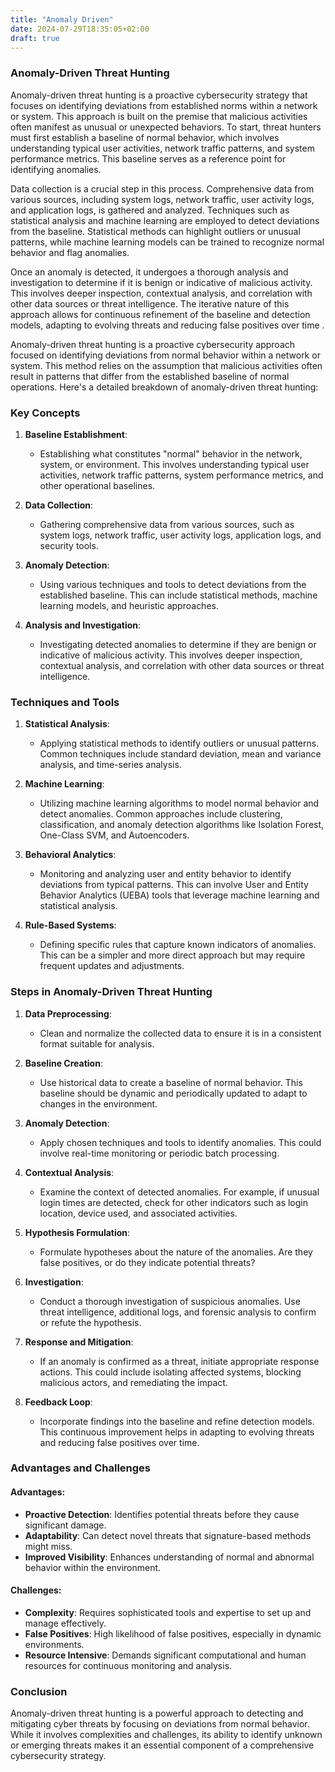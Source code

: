 ```yaml
---
title: "Anomaly Driven"
date: 2024-07-29T18:35:05+02:00
draft: true
---
```


### Anomaly-Driven Threat Hunting

Anomaly-driven threat hunting is a proactive cybersecurity strategy that focuses on identifying deviations from established norms within a network or system. This approach is built on the premise that malicious activities often manifest as unusual or unexpected behaviors. To start, threat hunters must first establish a baseline of normal behavior, which involves understanding typical user activities, network traffic patterns, and system performance metrics. This baseline serves as a reference point for identifying anomalies.

Data collection is a crucial step in this process. Comprehensive data from various sources, including system logs, network traffic, user activity logs, and application logs, is gathered and analyzed. Techniques such as statistical analysis and machine learning are employed to detect deviations from the baseline. Statistical methods can highlight outliers or unusual patterns, while machine learning models can be trained to recognize normal behavior and flag anomalies.

Once an anomaly is detected, it undergoes a thorough analysis and investigation to determine if it is benign or indicative of malicious activity. This involves deeper inspection, contextual analysis, and correlation with other data sources or threat intelligence. The iterative nature of this approach allows for continuous refinement of the baseline and detection models, adapting to evolving threats and reducing false positives over time  .

Anomaly-driven threat hunting is a proactive cybersecurity approach focused on identifying deviations from normal behavior within a network or system. This method relies on the assumption that malicious activities often result in patterns that differ from the established baseline of normal operations. Here's a detailed breakdown of anomaly-driven threat hunting:

### Key Concepts

1. **Baseline Establishment**:
   - Establishing what constitutes "normal" behavior in the network, system, or environment. This involves understanding typical user activities, network traffic patterns, system performance metrics, and other operational baselines.

2. **Data Collection**:
   - Gathering comprehensive data from various sources, such as system logs, network traffic, user activity logs, application logs, and security tools.

3. **Anomaly Detection**:
   - Using various techniques and tools to detect deviations from the established baseline. This can include statistical methods, machine learning models, and heuristic approaches.

4. **Analysis and Investigation**:
   - Investigating detected anomalies to determine if they are benign or indicative of malicious activity. This involves deeper inspection, contextual analysis, and correlation with other data sources or threat intelligence.

### Techniques and Tools

1. **Statistical Analysis**:
   - Applying statistical methods to identify outliers or unusual patterns. Common techniques include standard deviation, mean and variance analysis, and time-series analysis.

2. **Machine Learning**:
   - Utilizing machine learning algorithms to model normal behavior and detect anomalies. Common approaches include clustering, classification, and anomaly detection algorithms like Isolation Forest, One-Class SVM, and Autoencoders.

3. **Behavioral Analytics**:
   - Monitoring and analyzing user and entity behavior to identify deviations from typical patterns. This can involve User and Entity Behavior Analytics (UEBA) tools that leverage machine learning and statistical analysis.

4. **Rule-Based Systems**:
   - Defining specific rules that capture known indicators of anomalies. This can be a simpler and more direct approach but may require frequent updates and adjustments.

### Steps in Anomaly-Driven Threat Hunting

1. **Data Preprocessing**:
   - Clean and normalize the collected data to ensure it is in a consistent format suitable for analysis.

2. **Baseline Creation**:
   - Use historical data to create a baseline of normal behavior. This baseline should be dynamic and periodically updated to adapt to changes in the environment.

3. **Anomaly Detection**:
   - Apply chosen techniques and tools to identify anomalies. This could involve real-time monitoring or periodic batch processing.

4. **Contextual Analysis**:
   - Examine the context of detected anomalies. For example, if unusual login times are detected, check for other indicators such as login location, device used, and associated activities.

5. **Hypothesis Formulation**:
   - Formulate hypotheses about the nature of the anomalies. Are they false positives, or do they indicate potential threats?

6. **Investigation**:
   - Conduct a thorough investigation of suspicious anomalies. Use threat intelligence, additional logs, and forensic analysis to confirm or refute the hypothesis.

7. **Response and Mitigation**:
   - If an anomaly is confirmed as a threat, initiate appropriate response actions. This could include isolating affected systems, blocking malicious actors, and remediating the impact.

8. **Feedback Loop**:
   - Incorporate findings into the baseline and refine detection models. This continuous improvement helps in adapting to evolving threats and reducing false positives over time.

### Advantages and Challenges

#### Advantages:
- **Proactive Detection**: Identifies potential threats before they cause significant damage.
- **Adaptability**: Can detect novel threats that signature-based methods might miss.
- **Improved Visibility**: Enhances understanding of normal and abnormal behavior within the environment.

#### Challenges:
- **Complexity**: Requires sophisticated tools and expertise to set up and manage effectively.
- **False Positives**: High likelihood of false positives, especially in dynamic environments.
- **Resource Intensive**: Demands significant computational and human resources for continuous monitoring and analysis.

### Conclusion

Anomaly-driven threat hunting is a powerful approach to detecting and mitigating cyber threats by focusing on deviations from normal behavior. While it involves complexities and challenges, its ability to identify unknown or emerging threats makes it an essential component of a comprehensive cybersecurity strategy.

